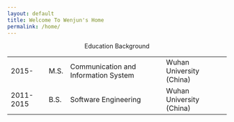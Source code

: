 ```yaml
---
layout: default
title: Welcome To Wenjun's Home
permalink: /home/
---
```


<p align='center'> Education Background </p>

<p align='center'>
	<table id="table">
	<tr>   
	<td >2015-</td>
	<td>M.S.</td>
	<td> Communication and Information System</td>
	<td> Wuhan University (China) </td>
	</tr>
	<tr>   
	<td >2011-2015</td>
	<td> B.S.</td>
	<td> Software Engineering</td>
	<td> Wuhan University (China)  </td>
	</tr>
	</table>
</p>
